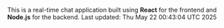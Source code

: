 This is a real-time chat application built using **React** for the frontend and **Node.js** for the backend.
Last updated: Thu May 22 00:43:04 UTC 2025
